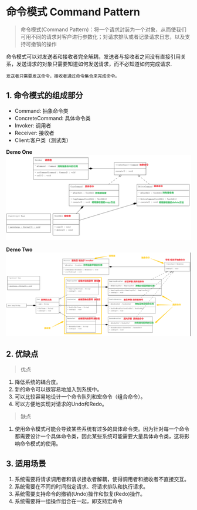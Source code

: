 # 命令模式 Command Pattern

> 命令模式(Command Pattern)：将一个请求封装为一个对象，从而使我们可用不同的请求对客户进行参数化；对请求排队或者记录请求日志，以及支持可撤销的操作

命令模式可以对发送者和接收者完全解耦，发送者与接收者之间没有直接引用关系，发送请求的对象只需要知道如何发送请求，而不必知道如何完成请求.

    发送者只需要发送命令，接收者通过命令集合来完成命令。

## 1. 命令模式的组成部分
* Command: 抽象命令类
* ConcreteCommand: 具体命令类
* Invoker: 调用者
* Receiver: 接收者
* Client:客户类（测试类）

**Demo One**
![img.png](img.png)

**Demo Two**
![img_1.png](img_1.png)

## 2. 优缺点
> 优点
1. 降低系统的耦合度。
2. 新的命令可以很容易地加入到系统中。
3. 可以比较容易地设计一个命令队列和宏命令（组合命令）。
4. 可以方便地实现对请求的Undo和Redo。

> 缺点
1. 使用命令模式可能会导致某些系统有过多的具体命令类。因为针对每一个命令都需要设计一个具体命令类，因此某些系统可能需要大量具体命令类，这将影响命令模式的使用。

## 3. 适用场景
1. 系统需要将请求调用者和请求接收者解耦，使得调用者和接收者不直接交互。
2. 系统需要在不同的时间指定请求、将请求排队和执行请求。
3. 系统需要支持命令的撤销(Undo)操作和恢复(Redo)操作。
4. 系统需要将一组操作组合在一起，即支持宏命令